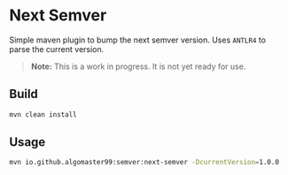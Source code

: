 # Next Semver

Simple maven plugin to bump the next semver version. Uses `ANTLR4` to parse
the current version.

> **Note:** This is a work in progress. It is not yet ready for use.

## Build

```bash
mvn clean install
```

## Usage

```bash
mvn io.github.algomaster99:semver:next-semver -DcurrentVersion=1.0.0
```
